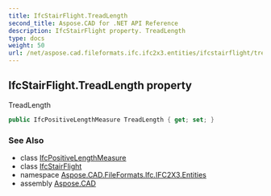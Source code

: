 ```yaml
---
title: IfcStairFlight.TreadLength
second_title: Aspose.CAD for .NET API Reference
description: IfcStairFlight property. TreadLength
type: docs
weight: 50
url: /net/aspose.cad.fileformats.ifc.ifc2x3.entities/ifcstairflight/treadlength/
---
```

## IfcStairFlight.TreadLength property

TreadLength

```csharp
public IfcPositiveLengthMeasure TreadLength { get; set; }
```

### See Also

* class [IfcPositiveLengthMeasure](../../../aspose.cad.fileformats.ifc.ifc2x3.types/ifcpositivelengthmeasure/)
* class [IfcStairFlight](../)
* namespace [Aspose.CAD.FileFormats.Ifc.IFC2X3.Entities](../../ifcstairflight/)
* assembly [Aspose.CAD](../../../)


